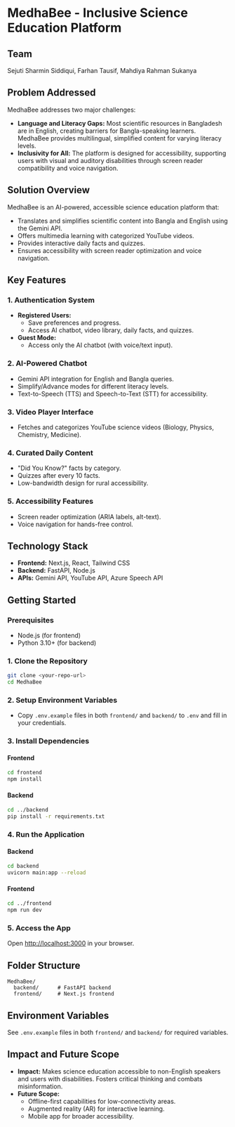 # MedhaBee - Inclusive Science Education Platform

## Team
Sejuti Sharmin Siddiqui, Farhan Tausif, Mahdiya Rahman Sukanya

## Problem Addressed
MedhaBee addresses two major challenges:
- **Language and Literacy Gaps:** Most scientific resources in Bangladesh are in English, creating barriers for Bangla-speaking learners. MedhaBee provides multilingual, simplified content for varying literacy levels.
- **Inclusivity for All:** The platform is designed for accessibility, supporting users with visual and auditory disabilities through screen reader compatibility and voice navigation.

## Solution Overview
MedhaBee is an AI-powered, accessible science education platform that:
- Translates and simplifies scientific content into Bangla and English using the Gemini API.
- Offers multimedia learning with categorized YouTube videos.
- Provides interactive daily facts and quizzes.
- Ensures accessibility with screen reader optimization and voice navigation.

## Key Features

### 1. Authentication System
- **Registered Users:**
  - Save preferences and progress.
  - Access AI chatbot, video library, daily facts, and quizzes.
- **Guest Mode:**
  - Access only the AI chatbot (with voice/text input).

### 2. AI-Powered Chatbot
- Gemini API integration for English and Bangla queries.
- Simplify/Advance modes for different literacy levels.
- Text-to-Speech (TTS) and Speech-to-Text (STT) for accessibility.

### 3. Video Player Interface
- Fetches and categorizes YouTube science videos (Biology, Physics, Chemistry, Medicine).

### 4. Curated Daily Content
- "Did You Know?" facts by category.
- Quizzes after every 10 facts.
- Low-bandwidth design for rural accessibility.

### 5. Accessibility Features
- Screen reader optimization (ARIA labels, alt-text).
- Voice navigation for hands-free control.

## Technology Stack
- **Frontend:** Next.js, React, Tailwind CSS
- **Backend:** FastAPI, Node.js
- **APIs:** Gemini API, YouTube API, Azure Speech API

## Getting Started

### Prerequisites
- Node.js (for frontend)
- Python 3.10+ (for backend)

### 1. Clone the Repository
```bash
git clone <your-repo-url>
cd MedhaBee
```

### 2. Setup Environment Variables
- Copy `.env.example` files in both `frontend/` and `backend/` to `.env` and fill in your credentials.

### 3. Install Dependencies
#### Frontend
```bash
cd frontend
npm install
```
#### Backend
```bash
cd ../backend
pip install -r requirements.txt
```

### 4. Run the Application
#### Backend
```bash
cd backend
uvicorn main:app --reload
```
#### Frontend
```bash
cd ../frontend
npm run dev
```

### 5. Access the App
Open [http://localhost:3000](http://localhost:3000) in your browser.

## Folder Structure
```
MedhaBee/
  backend/      # FastAPI backend
  frontend/     # Next.js frontend
```

## Environment Variables
See `.env.example` files in both `frontend/` and `backend/` for required variables.

## Impact and Future Scope
- **Impact:** Makes science education accessible to non-English speakers and users with disabilities. Fosters critical thinking and combats misinformation.
- **Future Scope:**
  - Offline-first capabilities for low-connectivity areas.
  - Augmented reality (AR) for interactive learning.
  - Mobile app for broader accessibility.
